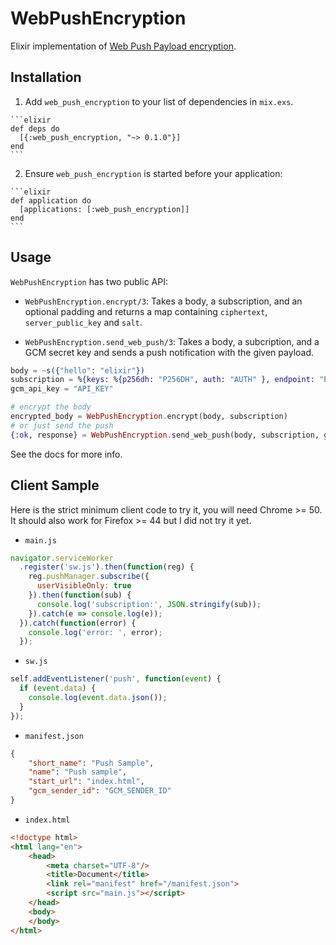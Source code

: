 # WebPushEncryption

Elixir implementation of [Web Push Payload encryption](https://developers.google.com/web/updates/2016/03/web-push-encryption?hl=en).

## Installation

  1. Add `web_push_encryption` to your list of dependencies in `mix.exs`.

    ```elixir
    def deps do
      [{:web_push_encryption, "~> 0.1.0"}]
    end
    ```

  2. Ensure `web_push_encryption` is started before your application:

    ```elixir
    def application do
      [applications: [:web_push_encryption]]
    end
    ```

## Usage

`WebPushEncryption` has two public API:

* `WebPushEncryption.encrypt/3`: Takes a body, a subscription, and an optional padding and returns a map containing `ciphertext`, `server_public_key` and `salt`.

* `WebPushEncryption.send_web_push/3`: Takes a body, a subcription, and a GCM secret key and sends a push notification with the given payload.

```elixir
body = ~s({"hello": "elixir"})
subscription = %{keys: %{p256dh: "P256DH", auth: "AUTH" }, endpoint: "ENDPOINT"}
gcm_api_key = "API_KEY"

# encrypt the body
encrypted_body = WebPushEncryption.encrypt(body, subscription)
# or just send the push
{:ok, response} = WebPushEncryption.send_web_push(body, subscription, gcm_api_key)
```

See the docs for more info.

## Client Sample

Here is the strict minimum client code to try it, you will need Chrome >= 50.
It should also work for Firefox >= 44 but I did not try it yet.

* `main.js`

```js
navigator.serviceWorker
  .register('sw.js').then(function(reg) {
    reg.pushManager.subscribe({
      userVisibleOnly: true
    }).then(function(sub) {
      console.log('subscription:', JSON.stringify(sub));
    }).catch(e => console.log(e));
  }).catch(function(error) {
    console.log('error: ', error);
  });
```

* `sw.js`

```js
self.addEventListener('push', function(event) {
  if (event.data) {
    console.log(event.data.json());
  }
});
```

* `manifest.json`

```json
{
    "short_name": "Push Sample",
    "name": "Push sample",
    "start_url": "index.html",
    "gcm_sender_id": "GCM_SENDER_ID"
}
```

* `index.html`


```html
<!doctype html>
<html lang="en">
    <head>
        <meta charset="UTF-8"/>
        <title>Document</title>
        <link rel="manifest" href="/manifest.json">
        <script src="main.js"></script>
    </head>
    <body>
    </body>
</html>
```
